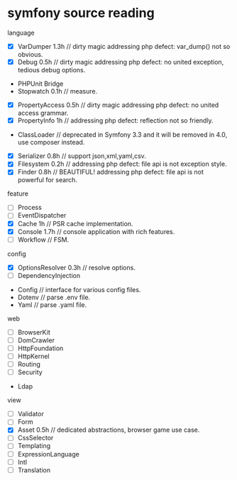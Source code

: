 # symfony source reading

language
- [x] VarDumper 1.3h // dirty magic addressing php defect: var_dump() not so obvious.
- [x] Debug 0.5h // dirty magic addressing php defect: no united exception, tedious debug options.
- PHPUnit Bridge
- Stopwatch 0.1h // measure.
- [x] PropertyAccess 0.5h // dirty magic addressing php defect: no united access grammar.
- [x] PropertyInfo 1h // addressing php defect: reflection not so friendly.
- ClassLoader // deprecated in Symfony 3.3 and it will be removed in 4.0, use composer instead.
- [x] Serializer 0.8h // support json,xml,yaml,csv.
- [x] Filesystem 0.2h // addressing php defect: file api is not exception style.
- [x] Finder 0.8h // BEAUTIFUL! addressing php defect: file api is not powerful for search.

feature
- [ ] Process
- [ ] EventDispatcher
- [x] Cache 1h // PSR cache implementation.
- [x] Console 1.7h // console application with rich features.
- [ ] Workflow // FSM.

config
- [x] OptionsResolver 0.3h // resolve options.
- [ ] DependencyInjection
- Config // interface for various config files.
- Dotenv // parse .env file.
- Yaml // parse .yaml file.

web
- [ ] BrowserKit
- [ ] DomCrawler
- [ ] HttpFoundation
- [ ] HttpKernel
- [ ] Routing
- [ ] Security
- Ldap

view
- [ ] Validator
- [ ] Form
- [x] Asset 0.5h // dedicated abstractions, browser game use case.
- [ ] CssSelector
- [ ] Templating
- [ ] ExpressionLanguage
- [ ] Intl
- [ ] Translation